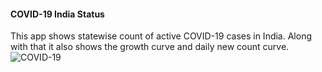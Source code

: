 #### COVID-19 India Status
This app shows statewise count of active COVID-19 cases in India. Along with that it also shows the growth curve and daily new count curve.
![COVID-19](COVID-19.jpg)
